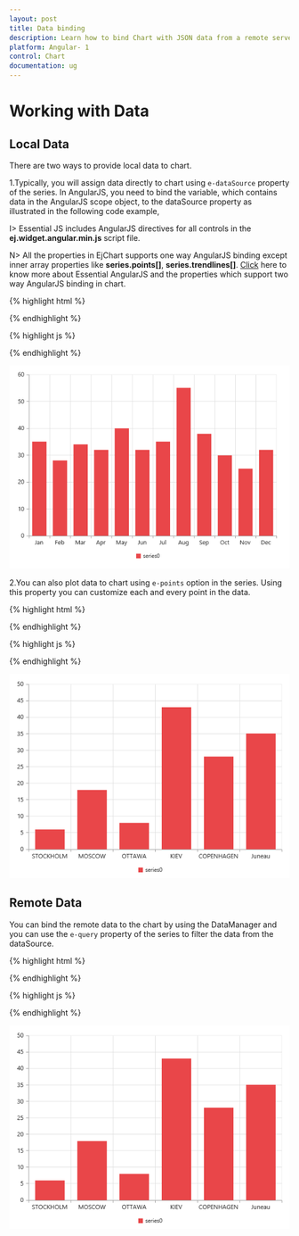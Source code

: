 ```yaml
---
layout: post
title: Data binding
description: Learn how to bind Chart with JSON data from a remote server or locally in client browser.
platform: Angular- 1 
control: Chart
documentation: ug
---
```


# Working with Data

## Local Data

There are two ways to provide local data to chart.

1.Typically, you will assign data directly to chart using `e-dataSource` property of the series. In AngularJS, you need to bind the variable, which contains data in the AngularJS scope object, to the dataSource property as illustrated in the following code example,


I> Essential JS includes AngularJS directives for all controls in the **ej.widget.angular.min.js** script file. 

N> All the properties in EjChart supports one way AngularJS binding except inner array properties like **series.points[]**, **series.trendlines[]**. [Click](http://help.syncfusion.com/js/angularjs) here to know more about Essential AngularJS and the properties which support two way AngularJS binding in chart.  

{% highlight html %}

<html xmlns="http://www.w3.org/1999/xhtml" lang="en" ng-app="ChartApp">
    <head>
        <title>Essential Studio for AngularJS: Chart</title>
        <!--CSS and Script file References -->
    </head>
    <body ng-controller="ChartCtrl">
        <div id="container" ej-chart>
         <e-series>
            <e-series e-datasource=dataSource e-xname="month" e-yname="sales">
            </e-series>
        </e-series>
    </div>          
    </body>
</html>

{% endhighlight %}

{% highlight js %}

<script>
     var ChartData = 
          [{ month: 'Jan', sales: 35 }, { month: 'Feb', sales: 28 },  { month: 'Mar', sales: 34 },
          { month: 'Apr', sales: 32 },{ month: 'May', sales: 40 },{ month: 'Jun', sales: 32 },
          { month: 'Jul', sales: 35 },  { month: 'Aug', sales: 55 }, { month: 'Sep', sales: 38 },
          { month: 'Oct', sales: 30 }, { month: 'Nov', sales: 25 }, { month: 'Dec', sales: 32 }];
          
        angular.module('ChartApp', ['ejangular'])
            .controller('ChartCtrl', function ($scope) {
                $scope.dataSource = chartData;
        });
    </script>

{% endhighlight %}

![](Working-with-Data_images/Working-with-Data_img1.png)



2.You can also plot data to chart using `e-points` option in the series. Using this property you can customize each and every point in the data.

{% highlight html %}

<html xmlns="http://www.w3.org/1999/xhtml" lang="en" ng-app="ChartApp">
    <head>
        <title>Essential Studio for AngularJS: Chart</title>
        <!--CSS and Script file References -->
    </head>
    <body ng-controller="ChartCtrl">
        <div id="container" ej-chart >
        <e-series>
        <e-series e-points="points"></e-series>
        </e-series>
        </div>  
    </body>
</html>
 {% endhighlight %}

 {% highlight js %}
  <script>
                angular.module('ChartApp', ['ejangular'])
                .controller('ChartCtrl', function ($scope) {
                  $scope.points= [{ x: "John", y: 10000 }, { x: "Jake", y: 12000 }, { x: "Peter", y: 18000 },
                        { x: "James", y: 11000 }, { x: "Mary", y: 9700 }]
                   });
        </script>

{% endhighlight %}

![](Working-with-Data_images/Working-with-Data_img2.png)


## Remote Data

You can bind the remote data to the chart by using the DataManager and you can use the `e-query` property of the series to filter the data from the dataSource.


{% highlight html %}

<html xmlns="http://www.w3.org/1999/xhtml" lang="en" ng-app="ChartApp">
    <head>
        <title>Essential Studio for AngularJS: Chart</title>
        <!--CSS and Script file References -->
    </head>
    <body ng-controller="ChartCtrl">
        <div id="container" ej-chart>
         <e-series>
            <e-series e-datasource=dataSource e-xname="ShipCity" e-yname="Freight" e-query= query>
            </e-series>
        </e-series>
    </div>          
    </body>
</html>

{% endhighlight %}

{% highlight js %}

<script>
         var dataManger = ej.DataManager({
            url: "http://mvc.syncfusion.com/Services/Northwnd.svc/"
        });
        // Query creation
        var query = ej.Query().from("Orders").take(6);
        angular.module('ChartApp', ['ejangular'])
            .controller('ChartCtrl', function ($scope) {
                 $scope.dataSource = dataManger;
                 $scope.query = query;
        });
    </script>

{% endhighlight %}

![](Working-with-Data_images/Working-with-Data_img2.png)



